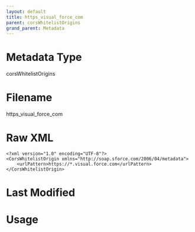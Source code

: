 ```yaml
---
layout: default
title: https_visual_force_com
parent: corsWhitelistOrigins
grand_parent: Metadata
---
```

# Metadata Type
corsWhitelistOrigins


# Filename 
https_visual_force_com


# Raw XML
```
<?xml version="1.0" encoding="UTF-8"?>
<CorsWhitelistOrigin xmlns="http://soap.sforce.com/2006/04/metadata">
    <urlPattern>https://*.visual.force.com</urlPattern>
</CorsWhitelistOrigin>
```


# Last Modified


# Usage
